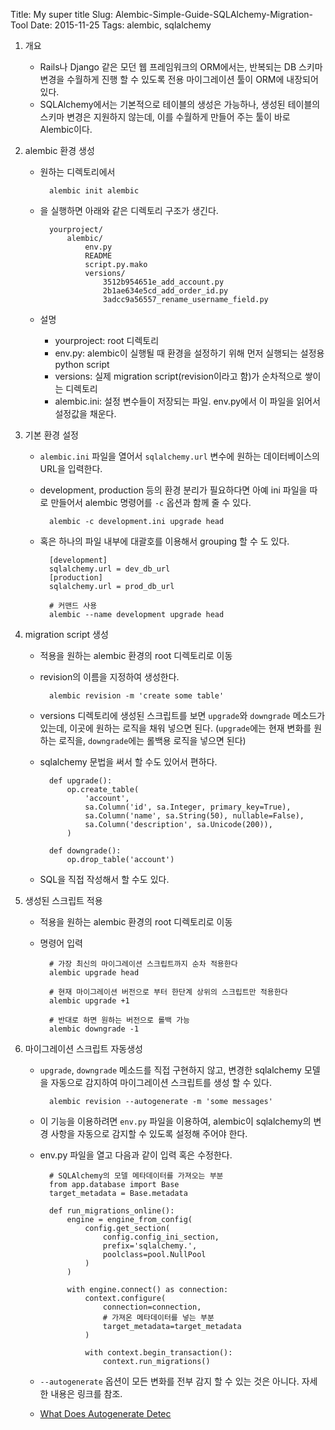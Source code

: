Title: My super title
Slug: Alembic-Simple-Guide-SQLAlchemy-Migration-Tool
Date: 2015-11-25
Tags: alembic, sqlalchemy

1. 개요
    - Rails나 Django 같은 모던 웹 프레임워크의 ORM에서는, 반복되는 DB 스키마 변경을 수월하게 진행 할 수 있도록 전용 마이그레이션 툴이 ORM에 내장되어 있다.
    - SQLAlchemy에서는 기본적으로 테이블의 생성은 가능하나, 생성된 테이블의 스키마 변경은 지원하지 않는데, 이를 수월하게 만들어 주는 툴이 바로 Alembic이다.

2. alembic 환경 생성
    - 원하는 디렉토리에서

            alembic init alembic

    - 을 실행하면 아래와 같은 디렉토리 구조가 생긴다.

            yourproject/
                alembic/
                    env.py
                    README
                    script.py.mako
                    versions/
                        3512b954651e_add_account.py
                        2b1ae634e5cd_add_order_id.py
                        3adcc9a56557_rename_username_field.py

    - 설명
        - yourproject: root 디렉토리
        - env.py: alembic이 실행될 때 환경을 설정하기 위해 먼저 실행되는 설정용 python script
        - versions: 실제 migration script(revision이라고 함)가 순차적으로 쌓이는 디렉토리
        - alembic.ini: 설정 변수들이 저장되는 파일. env.py에서 이 파일을 읽어서 설정값을 채운다.

3. 기본 환경 설정
    - `alembic.ini` 파일을 열어서 `sqlalchemy.url` 변수에 원하는 데이터베이스의 URL을 입력한다.
    - development, production 등의 환경 분리가 필요하다면 아예 ini 파일을 따로 만들어서 alembic 명령어를 `-c` 옵션과 함께 줄 수 있다.

            alembic -c development.ini upgrade head

    - 혹은 하나의 파일 내부에 대괄호를 이용해서 grouping 할 수 도 있다.

            [development]
            sqlalchemy.url = dev_db_url
            [production]
            sqlalchemy.url = prod_db_url

            # 커맨드 사용
            alembic --name development upgrade head

4. migration script 생성
    - 적용을 원하는 alembic 환경의 root 디렉토리로 이동
    - revision의 이름을 지정하여 생성한다.

            alembic revision -m 'create some table'

    - versions 디렉토리에 생성된 스크립트를 보면 `upgrade`와 `downgrade` 메소드가 있는데, 이곳에 원하는 로직을 채워 넣으면 된다. (`upgrade`에는 현재 변화를 원하는 로직을, `downgrade`에는 롤백용 로직을 넣으면 된다)
    - sqlalchemy 문법을 써서 할 수도 있어서 편하다.

            def upgrade():
                op.create_table(
                    'account',
                    sa.Column('id', sa.Integer, primary_key=True),
                    sa.Column('name', sa.String(50), nullable=False),
                    sa.Column('description', sa.Unicode(200)),
                )

            def downgrade():
                op.drop_table('account')

    - SQL을 직접 작성해서 할 수도 있다.

5. 생성된 스크립트 적용
    - 적용을 원하는 alembic 환경의 root 디렉토리로 이동
    - 명령어 입력

            # 가장 최신의 마이그레이션 스크립트까지 순차 적용한다
            alembic upgrade head

            # 현재 마이그레이션 버전으로 부터 한단계 상위의 스크립트만 적용한다
            alembic upgrade +1

            # 반대로 하면 원하는 버전으로 롤백 가능
            alembic downgrade -1

6. 마이그레이션 스크립트 자동생성
    - `upgrade`, `downgrade` 메소드를 직접 구현하지 않고, 변경한 sqlalchemy 모델을 자동으로 감지하여 마이그레이션 스크립트를 생성 할 수 있다.

            alembic revision --autogenerate -m 'some messages'

    - 이 기능을 이용하려면 `env.py` 파일을 이용하여, alembic이 sqlalchemy의 변경 사항을 자동으로 감지할 수 있도록 설정해 주어야 한다.
    - env.py 파일을 열고 다음과 같이 입력 혹은 수정한다.

            # SQLAlchemy의 모델 메타데이터를 가져오는 부분
            from app.database import Base
            target_metadata = Base.metadata

            def run_migrations_online():
                engine = engine_from_config(
                    config.get_section(
                        config.config_ini_section,
                        prefix='sqlalchemy.',
                        poolclass=pool.NullPool
                    )
                )

                with engine.connect() as connection:
                    context.configure(
                        connection=connection,
                        # 가져온 메타데이터를 넣는 부분
                        target_metadata=target_metadata
                    )

                    with context.begin_transaction():
                        context.run_migrations()

    - `--autogenerate` 옵션이 모든 변화를 전부 감지 할 수 있는 것은 아니다. 자세한 내용은 링크를 참조.
    - [What Does Autogenerate Detec](http://alembic.readthedocs.org/en/latest/autogenerate.html#what-does-autogenerate-detect-and-what-does-it-not-detect)
